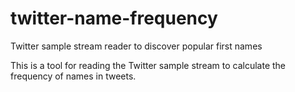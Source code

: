 # twitter-name-frequency
Twitter sample stream reader to discover popular first names

This is a tool for reading the Twitter sample stream to calculate the frequency of names in tweets.
